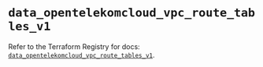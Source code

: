 # `data_opentelekomcloud_vpc_route_tables_v1`

Refer to the Terraform Registry for docs: [`data_opentelekomcloud_vpc_route_tables_v1`](https://registry.terraform.io/providers/opentelekomcloud/opentelekomcloud/1.36.20/docs/data-sources/vpc_route_tables_v1).
